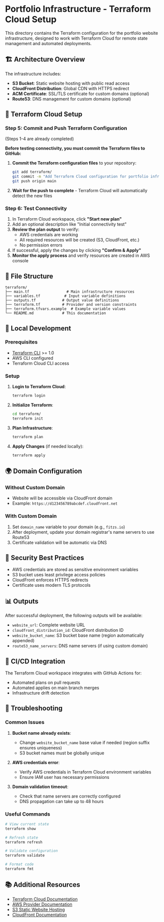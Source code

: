 # Portfolio Infrastructure - Terraform Cloud Setup

This directory contains the Terraform configuration for the portfolio website infrastructure, designed to work with Terraform Cloud for remote state management and automated deployments.

## 🏗️ Architecture Overview

The infrastructure includes:
- **S3 Bucket**: Static website hosting with public read access
- **CloudFront Distribution**: Global CDN with HTTPS redirect
- **ACM Certificate**: SSL/TLS certificate for custom domains (optional)
- **Route53**: DNS management for custom domains (optional)

## 🚀 Terraform Cloud Setup

### Step 5: Commit and Push Terraform Configuration

(Steps 1-4 are already completed)

**Before testing connectivity, you must commit the Terraform files to GitHub:**

1. **Commit the Terraform configuration files** to your repository:
   ```bash
   git add terraform/
   git commit -m "Add Terraform Cloud configuration for portfolio infrastructure"
   git push origin main
   ```

2. **Wait for the push to complete** - Terraform Cloud will automatically detect the new files

### Step 6: Test Connectivity

1. In Terraform Cloud workspace, click **"Start new plan"**
2. Add an optional description like "Initial connectivity test"
3. **Review the plan output** to verify:
   - AWS credentials are working
   - All required resources will be created (S3, CloudFront, etc.)
   - No permission errors
4. If successful, apply the changes by clicking **"Confirm & Apply"**
5. **Monitor the apply process** and verify resources are created in AWS console

## 📁 File Structure

```
terraform/
├── main.tf                 # Main infrastructure resources
├── variables.tf           # Input variable definitions
├── outputs.tf            # Output value definitions
├── terraform.tf          # Provider and version constraints
├── terraform.tfvars.example  # Example variable values
└── README.md             # This documentation
```

## 🔧 Local Development

### Prerequisites

- [Terraform CLI](https://www.terraform.io/downloads.html) >= 1.0
- AWS CLI configured
- Terraform Cloud CLI access

### Setup

1. **Login to Terraform Cloud**:
   ```bash
   terraform login
   ```

2. **Initialize Terraform**:
   ```bash
   cd terraform/
   terraform init
   ```

3. **Plan Infrastructure**:
   ```bash
   terraform plan
   ```

4. **Apply Changes** (if needed locally):
   ```bash
   terraform apply
   ```

## 🌍 Domain Configuration

### Without Custom Domain
- Website will be accessible via CloudFront domain
- Example: `https://d123456789abcdef.cloudfront.net`

### With Custom Domain
1. Set `domain_name` variable to your domain (e.g., `fitzs.io`)
2. After deployment, update your domain registrar's name servers to use Route53
3. Certificate validation will be automatic via DNS

## 🔐 Security Best Practices

- AWS credentials are stored as sensitive environment variables
- S3 bucket uses least privilege access policies
- CloudFront enforces HTTPS redirects
- Certificate uses modern TLS protocols

## 📊 Outputs

After successful deployment, the following outputs will be available:

- `website_url`: Complete website URL
- `cloudfront_distribution_id`: CloudFront distribution ID
- `website_bucket_name`: S3 bucket base name (region automatically appended)
- `route53_name_servers`: DNS name servers (if using custom domain)

## 🔄 CI/CD Integration

The Terraform Cloud workspace integrates with GitHub Actions for:
- Automated plans on pull requests
- Automated applies on main branch merges
- Infrastructure drift detection

## 🐛 Troubleshooting

### Common Issues

1. **Bucket name already exists**:
   - Change `website_bucket_name` base value if needed (region suffix ensures uniqueness)
   - S3 bucket names must be globally unique

2. **AWS credentials error**:
   - Verify AWS credentials in Terraform Cloud environment variables
   - Ensure IAM user has necessary permissions

3. **Domain validation timeout**:
   - Check that name servers are correctly configured
   - DNS propagation can take up to 48 hours

### Useful Commands

```bash
# View current state
terraform show

# Refresh state
terraform refresh

# Validate configuration
terraform validate

# Format code
terraform fmt
```

## 📚 Additional Resources

- [Terraform Cloud Documentation](https://www.terraform.io/cloud-docs)
- [AWS Provider Documentation](https://registry.terraform.io/providers/hashicorp/aws/latest/docs)
- [S3 Static Website Hosting](https://docs.aws.amazon.com/AmazonS3/latest/userguide/WebsiteHosting.html)
- [CloudFront Documentation](https://docs.aws.amazon.com/cloudfront/) 